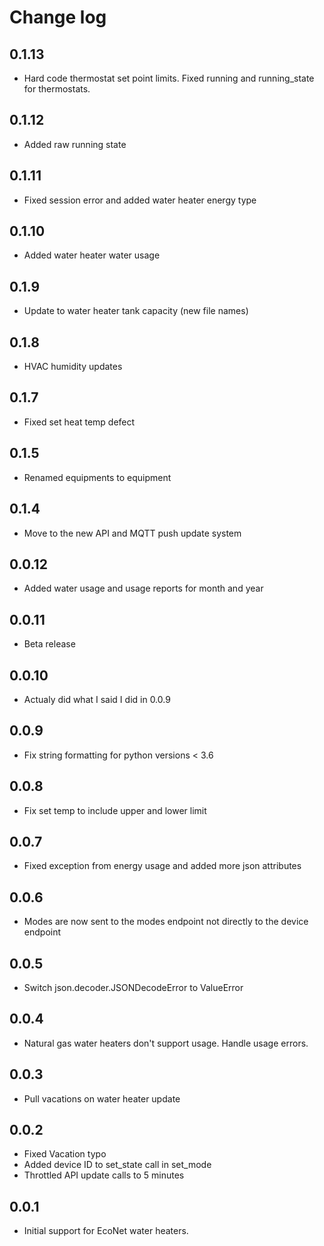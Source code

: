# Change log

## 0.1.13
- Hard code thermostat set point limits. Fixed running and running_state for thermostats.

## 0.1.12
- Added raw running state

## 0.1.11
- Fixed session error and added water heater energy type

## 0.1.10
- Added water heater water usage

## 0.1.9
- Update to water heater tank capacity (new file names)

## 0.1.8
- HVAC humidity updates

## 0.1.7
- Fixed set heat temp defect

## 0.1.5
- Renamed equipments to equipment

## 0.1.4
- Move to the new API and MQTT push update system

## 0.0.12
- Added water usage and usage reports for month and year

## 0.0.11
- Beta release

## 0.0.10
- Actualy did what I said I did in 0.0.9

## 0.0.9
- Fix string formatting for python versions < 3.6

## 0.0.8
- Fix set temp to include upper and lower limit

## 0.0.7
- Fixed exception from energy usage and added more json attributes

## 0.0.6
- Modes are now sent to the modes endpoint not directly to the device endpoint

## 0.0.5
- Switch json.decoder.JSONDecodeError to ValueError

## 0.0.4
- Natural gas water heaters don't support usage. Handle usage errors.

## 0.0.3
- Pull vacations on water heater update

## 0.0.2
- Fixed Vacation typo
- Added device ID to set_state call in set_mode
- Throttled API update calls to 5 minutes

## 0.0.1
- Initial support for EcoNet water heaters.
